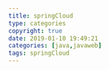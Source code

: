 ```yaml
---
title: springCloud
type: categories
copyright: true
date: 2019-01-10 19:49:21
categories: [java,javaweb]
tags: springCloud
---
```

